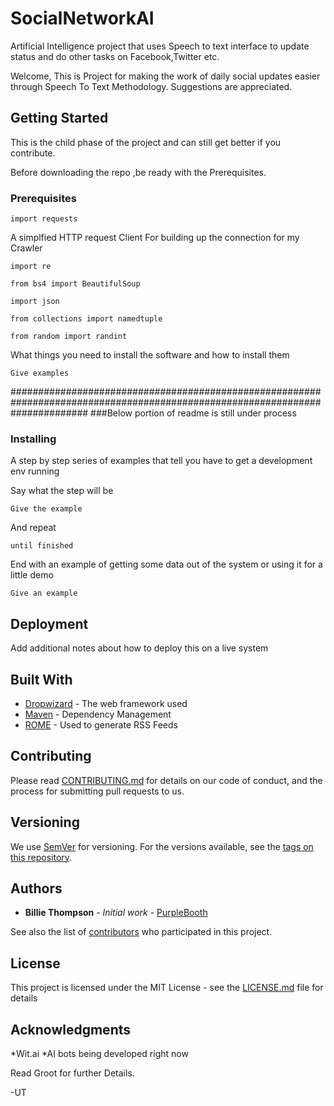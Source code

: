 # SocialNetworkAI
Artificial Intelligence project that uses Speech to text interface to update status and do other tasks on Facebook,Twitter etc. 

Welcome,
This is Project for making the work of daily social updates easier through Speech To Text Methodology.
Suggestions are appreciated.


## Getting Started
This is the child phase of the project and can still get better if you contribute.

Before downloading the repo ,be ready with the Prerequisites.

### Prerequisites
```
import requests
```
A simplfied HTTP request Client
For building up the connection for my Crawler
```
import re
```

```
from bs4 import BeautifulSoup
```
```
import json
```
```
from collections import namedtuple
```
```
from random import randint
```
What things you need to install the software and how to install them

```
Give examples
```

##############################################################################################################################
###Below portion of readme is still under process

### Installing

A step by step series of examples that tell you have to get a development env running

Say what the step will be

```
Give the example
```

And repeat

```
until finished
```

End with an example of getting some data out of the system or using it for a little demo


```
Give an example
```



## Deployment

Add additional notes about how to deploy this on a live system

## Built With

* [Dropwizard](http://www.dropwizard.io/1.0.2/docs/) - The web framework used
* [Maven](https://maven.apache.org/) - Dependency Management
* [ROME](https://rometools.github.io/rome/) - Used to generate RSS Feeds

## Contributing

Please read [CONTRIBUTING.md](https://gist.github.com/PurpleBooth/b24679402957c63ec426) for details on our code of conduct, and the process for submitting pull requests to us.

## Versioning

We use [SemVer](http://semver.org/) for versioning. For the versions available, see the [tags on this repository](https://github.com/your/project/tags). 

## Authors

* **Billie Thompson** - *Initial work* - [PurpleBooth](https://github.com/PurpleBooth)

See also the list of [contributors](https://github.com/your/project/contributors) who participated in this project.

## License

This project is licensed under the MIT License - see the [LICENSE.md](LICENSE.md) file for details

## Acknowledgments
*Wit.ai
*AI bots being developed right now


Read Groot for further Details.


-UT




